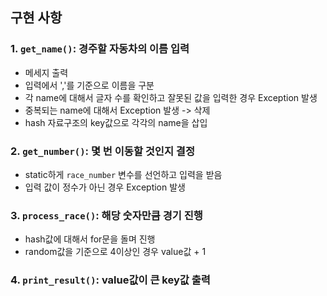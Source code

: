 ## 구현 사항

### 1. `get_name()`: 경주할 자동차의 이름 입력
- 메세지 출력
- 입력에서 ','를 기준으로 이름을 구분
- 각 name에 대해서 글자 수를 확인하고 잘못된 값을 입력한 경우 Exception 발생
- 중복되는 name에 대해서 Exception 발생 -> 삭제
- hash 자료구조의 key값으로 각각의 name을 삽입

### 2. `get_number()`: 몇 번 이동할 것인지 결정
- static하게 `race_number` 변수를 선언하고 입력을 받음
- 입력 값이 정수가 아닌 경우 Exception 발생

### 3. `process_race()`: 해당 숫자만큼 경기 진행
- hash값에 대해서 for문을 돌며 진행
- random값을 기준으로 4이상인 경우 value값 + 1

### 4. `print_result()`: value값이 큰 key값 출력

